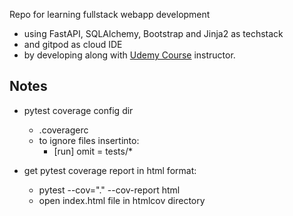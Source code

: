 Repo for learning fullstack webapp development 
- using FastAPI, SQLAlchemy, Bootstrap and Jinja2 as techstack 
- and gitpod as cloud IDE 
- by developing along with [Udemy Course](https://www.udemy.com/course/fastapi-course/) instructor.


## Notes

* pytest coverage config dir
  * .coveragerc
  * to ignore files insertinto:
    * [run]
      omit = tests/*

* get pytest coverage report in html format:
  * pytest --cov="." --cov-report html
  * open index.html file in htmlcov directory
